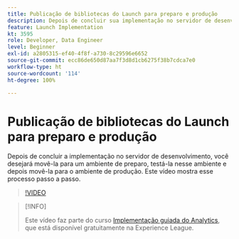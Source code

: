 ```yaml
---
title: Publicação de bibliotecas do Launch para preparo e produção
description: Depois de concluir sua implementação no servidor de desenvolvimento, você desejará movê-la para um ambiente de preparo, testá-la nesse ambiente e depois movê-la para o ambiente de produção. Este vídeo mostra esse processo passo a passo.
feature: Launch Implementation
kt: 3595
role: Developer, Data Engineer
level: Beginner
exl-id: a2805315-ef40-4f8f-a730-8c29596e6652
source-git-commit: ecc86de650d87aa7f3d8d1cb6275f38b7cdca7e0
workflow-type: ht
source-wordcount: '114'
ht-degree: 100%

---
```


# Publicação de bibliotecas do Launch para preparo e produção

Depois de concluir a implementação no servidor de desenvolvimento, você desejará movê-la para um ambiente de preparo, testá-la nesse ambiente e depois movê-la para o ambiente de produção. Este vídeo mostra esse processo passo a passo.

>[!VIDEO](https://video.tv.adobe.com/v/28777/?quality=12&learn=on)

>[!INFO]
>
> Este vídeo faz parte do curso [Implementação guiada do Analytics](https://experienceleague.adobe.com/?recommended=Analytics-D-1-2019.1), que está disponível gratuitamente na Experience League.
